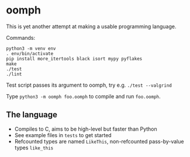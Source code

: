 # oomph
This is yet another attempt at making a usable programming language.

Commands:

```
python3 -m venv env
. env/bin/activate
pip install more_itertools black isort mypy pyflakes
make
./test
./lint
```

Test script passes its argument to oomph, try e.g. `./test --valgrind`

Type `python3 -m oomph foo.oomph` to compile and run `foo.oomph`.


## The language

- Compiles to C, aims to be high-level but faster than Python
- See example files in `tests` to get started
- Refcounted types are named `LikeThis`, non-refcounted pass-by-value types `like_this`
